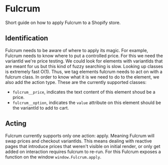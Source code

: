 # Fulcrum
Short guide on how to apply Fulcrum to a Shopify store.

## Identification
Fulcrum needs to be aware of where to apply its magic. For example, Fulcrum needs to know where to put a controlled price. For this we need the variantId we're price testing. We could look for elements with variantIds that are meant for us but this kind of fuzzy searching is slow. Looking up classes is extremely fast O(1). Thus, we tag elements fulcrum needs to act on with a fulcrum class. In order to know what it is we need to do to the element, we also add the action type. These are the currently supported classes:
* `fulcrum__price`, indicates the text content of this element shoud be a price.
* `fulcrum__option`, indicates the `value` attribute on this element should be the variantId to add to cart.

## Acting
Fulcrum currently supports only one action: apply. Meaning Fulcrum will swap prices and checkout variantIds. This means dealing with reactive pages that introduce prices that weren't visible on initial render, or only get added on interaction requires fulcrum to re-run. For this Fulcrum exposes a function on the window `window.Fulcrum.apply`.
